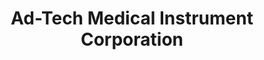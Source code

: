 ---
title: "Ad-Tech Medical Instrument Corporation"
url: /racine/ad-tech-medical-instrument-corporation/
shop: medical supply
---